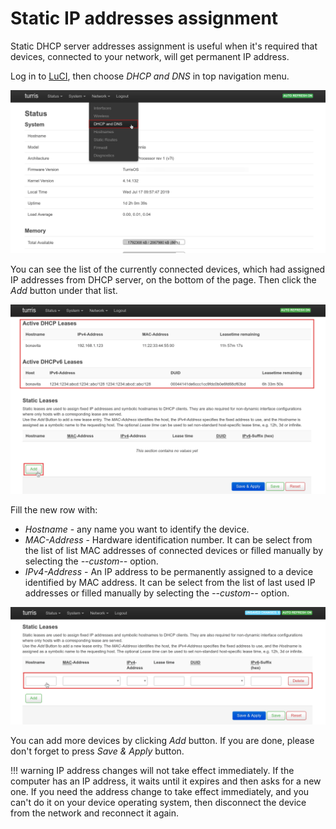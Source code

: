 # Static IP addresses assignment

Static DHCP server addresses assignment is useful when it's required that devices, connected to your network, will get 
permanent IP address.

Log in to [LuCI](../luci.md), then choose _DHCP and DNS_ in top navigation menu.

![Screenshot 1](screenshot_1.png)

You can see the list of the currently connected devices, which had assigned IP addresses from DHCP server, on the bottom
of the page. Then click the _Add_ button under that list.

![Screenshot 1](screenshot_2.png)

Fill the new row with:

 * _Hostname_ - any name you want to identify the device.
 * _MAC-Address_ - Hardware identification number. It can be select from the list of list MAC addresses of connected
devices or filled manually by selecting the *\-\-custom\-\-* option.
 * _IPv4-Address_ - An IP address to be permanently assigned to a device identified by MAC address. It can be select
from the list of last used IP addresses or filled manually by selecting the *\-\-custom\-\-* option.

![Screenshot 1](screenshot_3.png)

You can add more devices by clicking _Add_ button. If you are done, please don't forget to press _Save & Apply_ button.

!!! warning
    IP address changes will not take effect immediately. If the computer has an IP address, it waits until it expires
    and then asks for a new one. If you need the address change to take effect immediately, and you can't do it on your
    device operating system, then disconnect the device from the network and reconnect it again.

